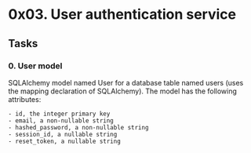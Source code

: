 # 0x03. User authentication service

## Tasks

### 0. User model 
SQLAlchemy model named User for a database table named users (uses the mapping declaration of SQLAlchemy).
The model has the following attributes:

    - id, the integer primary key
    - email, a non-nullable string
    - hashed_password, a non-nullable string
    - session_id, a nullable string
    - reset_token, a nullable string


